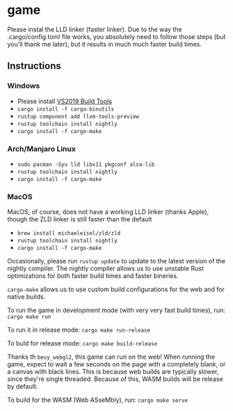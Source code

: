 # game

Please instal the LLD linker (faster linker). Due to the way the .cargo/config.toml file works, you absolutely need to follow those steps (but you'll thank me later), but it results in much much faster build times.

## Instructions
### Windows
- Please install [VS2019 Build Tools](https://visualstudio.microsoft.com/thank-you-downloading-visual-studio/?sku=BuildTools&rel=16)
- `cargo install -f cargo-binutils`
- `rustup component add llvm-tools-preview`
- `rustup toolchain install nightly`
- `cargo install -f cargo-make`
### Arch/Manjaro Linux
- `sudo pacman -Syu lld libx11 pkgconf alsa-lib`
- `rustup toolchain install nightly`
- `cargo install -f cargo-make`
### MacOS
MacOS, of course, does not have a working LLD linker (thanks Apple), though the ZLD linker is still faster than the default
- `brew install michaeleisel/zld/zld`
- `rustup toolchain install nightly`
- `cargo install -f cargo-make`


Occasionally, please run `rustup update` to update to the latest version of the nightly compiler.
The nightly compiler allows us to use unstable Rust optimizations for both faster build times and faster bineries.

`cargo-make` allows us to use custom build configurations for the web and for native builds.


To run the game in development mode (with very very fast build times), run:
`cargo make run`

To run it in release mode:
`cargo make run-release`

To buld for release mode:
`cargo make build-release`

Thanks th `bevy_webgl2`, this game can run on the web! When running the game, expect to wait a few seconds on the page with a completely blank, or a canvas with black lines. This is because web builds are typically slower, since they're single threaded. Because of this, WASM builds will be release by default.

To build for the WASM (Web ASseMbly), run:
`cargo make serve`

